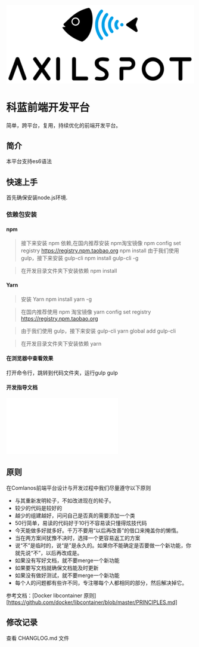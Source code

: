 ![](src/assets/images/logo.png)
# 科蓝前端开发平台
简单，跨平台，复用，持续优化的前端开发平台。

## 简介
本平台支持es6语法

## 快速上手
首先确保安装node.js环境.

### 依赖包安装
#### npm
> 接下来安装 npm 依赖,在国内推荐安装 npm淘宝镜像
    npm config set registry https://registry.npm.taobao.org
    npm install
> 由于我们使用 gulp，接下来安装 gulp-cli
    npm install gulp-cli -g

> 在开发目录文件夹下安装依赖
    npm install

#### Yarn
> 安装 Yarn
    npm install yarn -g

> 在国内推荐使用 npm 淘宝镜像
    yarn config set registry  https://registry.npm.taobao.org 

> 由于我们使用 gulp，接下来安装 gulp-cli 
    yarn global add gulp-cli

> 在开发目录文件夹下安装依赖
    yarn

#### 在浏览器中查看效果
打开命令行，跳转到代码文件夹，运行gulp
    gulp

#### 开发指导文档
![页面开发指导](docs/react/getting-started.md)

## 原则
在Comlanos前端平台设计与开发过程中我们尽量遵守以下原则

* 与其重新发明轮子，不如改进现在的轮子。
* 较少的代码是较好的
* 越少的组建越好，问问自己是否真的需要添加一个类
* 50行简单，易读的代码好于10行不容易读只懂得炫技代码
* 今天能做多好就多好。千万不要用“以后再改善”的借口来掩盖你的懒惰。
* 当在两方案间犹豫不决时，选择一个更容易返工的方案
* 说“不”是临时的，说“是”是永久的。如果你不能确定是否要做一个新功能，你就先说“不”，以后再改成是。
* 如果没有写好文档，就不要merge一个新功能
* 如果要写文档就确保文档能及时更新
* 如果没有做好测试，就不要merge一个新功能
* 每个人的问题都有些许不同，专注哪每个人都相同的部分，然后解决掉它。

参考文档：[Docker libcontainer 原则][https://github.com/docker/libcontainer/blob/master/PRINCIPLES.md]

## 修改记录
查看 CHANGLOG.md 文件
